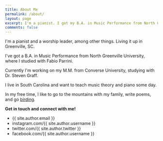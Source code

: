 ```yaml
---
title: About Me
permalink: /about/
layout: page
excerpt: I'm a pianist. I got my B.A. in Music Performance from North Greenville University, and I'm currently pursuing my M.M. in Performance at Converse University with Dr. Steven Graff.
comments: false
---
```


I'm a pianist and a worship leader, among other things. Living it up in Greenville, SC.

I've got a B.A. in Music Performance from North Greenville University, where I studied with Fabio Parrini.

Currently I'm working on my M.M. from Converse University, studying with Dr. Steven Graff. 

I live in South Carolina and want to teach music theory and piano some day.

In my free time, I like to go to the mountains with my family, write poems, and go [birding](https://www.newyorker.com/books/page-turner/the-difference-between-bird-watching-and-birding).

**Get in touch and connect with me!**

- {{ site.author.email }}
- instagram.com/{{ site.author.username }}
- twitter.com/{{ site.author.twitter }}
- facebook.com/{{ site.author.username }}
